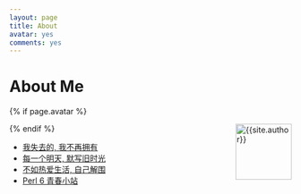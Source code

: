 ```yaml
---
layout: page
title: About
avatar: yes
comments: yes
---
```


# About Me

 {% if page.avatar %} <p><img width="100px" height="100px" src="http://ww1.sinaimg.cn/mw690/6c9ce165gw1evxnqyj6bxj2050050wee.jpg" title="{{site.author}}" align="right"/></p> {% endif %}



- [我失去的, 我不再拥有](http://site.douban.com/110830/widget/notes/4848095/note/175401714/)
- [每一个明天, 默写旧时光](http://music.163.com/#/song?id=28160871)
- [不如热爱生活, 自己解围](http://music.163.com/#/song?id=398457)
- [Perl 6 青春小站](https://ohmycloud.github.io)
